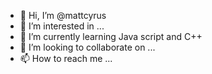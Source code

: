 - 👋 Hi, I’m @mattcyrus
- 👀 I’m interested in ...
- 🌱 I’m currently learning Java script and C++
- 💞️ I’m looking to collaborate on ...
- 📫 How to reach me ...

<!---
Lynx2009/Lynx2009 is a ✨ special ✨ repository because its `README.md` (this file) appears on your GitHub profile.
You can click the Preview link to take a look at your changes.
--->
